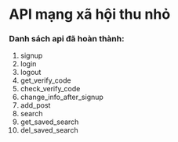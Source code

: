 # API mạng xã hội thu nhỏ
### Danh sách api đã hoàn thành:
1. signup
2. login
3. logout
4. get_verify_code
5. check_verify_code
6. change_info_after_signup
7. add_post
8. search
9. get_saved_search
10. del_saved_search
